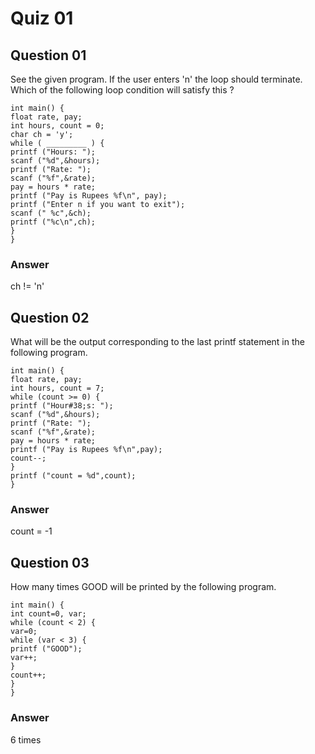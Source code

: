 Quiz 01
=======  

Question 01
-----------  
See the given program. If the user enters 'n' the loop should terminate. Which of the following loop condition will satisfy this ?  

`int main() {`  
`float rate, pay;`   
`int hours, count = 0;`   
`char ch = 'y';`   
`while ( _________ ) {`  
`printf ("Hours: ");`  
`scanf ("%d",&hours);`  
`printf ("Rate: ");`  
`scanf ("%f",&rate);`   
`pay = hours * rate;`  
`printf ("Pay is Rupees %f\n", pay);`   
`printf ("Enter n if you want to exit");`   
`scanf (" %c",&ch);`  
`printf ("%c\n",ch);`  
`}`  
`}`  

### Answer  
ch != 'n'  

Question 02
-----------  
What will be the output corresponding to the last printf statement in the following program.  

`int main() {`  
`float rate, pay;`   
`int hours, count = 7;`   
`while (count >= 0) {`  
`printf ("Hour#38;s: ");`   
`scanf ("%d",&hours);`  
`printf ("Rate: ");`  
`scanf ("%f",&rate);`  
`pay = hours * rate;`  
`printf ("Pay is Rupees %f\n",pay);`   
`count--;`  
`}`  
`printf ("count = %d",count);`  
`}`  

### Answer  
count = -1  

Question 03
-----------  
How many times GOOD will be printed by the following program.  

`int main() {`   
`int count=0, var;`   
`while (count < 2) {`  
`var=0;`  
`while (var < 3) {`  
`printf ("GOOD");`  
`var++;`  
`}`  
`count++;`  
`}`  
`}`  

### Answer  
6 times  